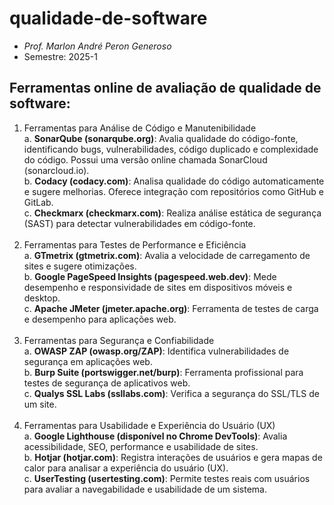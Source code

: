 # qualidade-de-software
- _Prof. Marlon André Peron Generoso_
- Semestre: 2025-1

## Ferramentas online de avaliação de qualidade de software:
1. Ferramentas para Análise de Código e Manutenibilidade<br/>
    a. **SonarQube (sonarqube.org)**: Avalia qualidade do código-fonte, identificando bugs, vulnerabilidades, código duplicado e complexidade do código. Possui uma versão online chamada SonarCloud (sonarcloud.io).<br/>
    b. **Codacy (codacy.com)**: Analisa qualidade do código automaticamente e sugere melhorias. Oferece integração com repositórios como GitHub e GitLab.<br/>
    c. **Checkmarx (checkmarx.com)**: Realiza análise estática de segurança (SAST) para detectar vulnerabilidades em código-fonte.<br/><br/>
2. Ferramentas para Testes de Performance e Eficiência<br/>
    a. **GTmetrix (gtmetrix.com)**: Avalia a velocidade de carregamento de sites e sugere otimizações.<br/>
    b. **Google PageSpeed Insights (pagespeed.web.dev)**: Mede desempenho e responsividade de sites em dispositivos móveis e desktop.<br/>
    c. **Apache JMeter (jmeter.apache.org)**: Ferramenta de testes de carga e desempenho para aplicações web.<br/><br/>
3. Ferramentas para Segurança e Confiabilidade<br/>
    a. **OWASP ZAP (owasp.org/ZAP)**: Identifica vulnerabilidades de segurança em aplicações web.<br/>
    b. **Burp Suite (portswigger.net/burp)**: Ferramenta profissional para testes de segurança de aplicativos web.<br/>
    c. **Qualys SSL Labs (ssllabs.com)**: Verifica a segurança do SSL/TLS de um site.<br/><br/>
4. Ferramentas para Usabilidade e Experiência do Usuário (UX)<br/>
    a. **Google Lighthouse (disponível no Chrome DevTools)**: Avalia acessibilidade, SEO, performance e usabilidade de sites.<br/>
    b. **Hotjar (hotjar.com)**: Registra interações de usuários e gera mapas de calor para analisar a experiência do usuário (UX).<br/>
    c. **UserTesting (usertesting.com)**: Permite testes reais com usuários para avaliar a navegabilidade e usabilidade de um sistema.<br/><br/>
